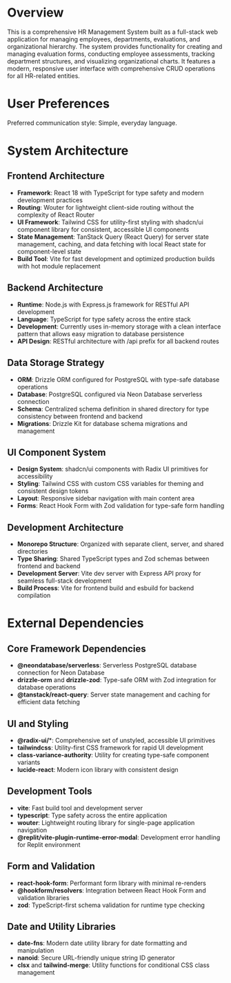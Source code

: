 # Overview

This is a comprehensive HR Management System built as a full-stack web application for managing employees, departments, evaluations, and organizational hierarchy. The system provides functionality for creating and managing evaluation forms, conducting employee assessments, tracking department structures, and visualizing organizational charts. It features a modern, responsive user interface with comprehensive CRUD operations for all HR-related entities.

# User Preferences

Preferred communication style: Simple, everyday language.

# System Architecture

## Frontend Architecture
- **Framework**: React 18 with TypeScript for type safety and modern development practices
- **Routing**: Wouter for lightweight client-side routing without the complexity of React Router
- **UI Framework**: Tailwind CSS for utility-first styling with shadcn/ui component library for consistent, accessible UI components
- **State Management**: TanStack Query (React Query) for server state management, caching, and data fetching with local React state for component-level state
- **Build Tool**: Vite for fast development and optimized production builds with hot module replacement

## Backend Architecture
- **Runtime**: Node.js with Express.js framework for RESTful API development
- **Language**: TypeScript for type safety across the entire stack
- **Development**: Currently uses in-memory storage with a clean interface pattern that allows easy migration to database persistence
- **API Design**: RESTful architecture with /api prefix for all backend routes

## Data Storage Strategy
- **ORM**: Drizzle ORM configured for PostgreSQL with type-safe database operations
- **Database**: PostgreSQL configured via Neon Database serverless connection
- **Schema**: Centralized schema definition in shared directory for type consistency between frontend and backend
- **Migrations**: Drizzle Kit for database schema migrations and management

## UI Component System
- **Design System**: shadcn/ui components with Radix UI primitives for accessibility
- **Styling**: Tailwind CSS with custom CSS variables for theming and consistent design tokens
- **Layout**: Responsive sidebar navigation with main content area
- **Forms**: React Hook Form with Zod validation for type-safe form handling

## Development Architecture
- **Monorepo Structure**: Organized with separate client, server, and shared directories
- **Type Sharing**: Shared TypeScript types and Zod schemas between frontend and backend
- **Development Server**: Vite dev server with Express API proxy for seamless full-stack development
- **Build Process**: Vite for frontend build and esbuild for backend compilation

# External Dependencies

## Core Framework Dependencies
- **@neondatabase/serverless**: Serverless PostgreSQL database connection for Neon Database
- **drizzle-orm** and **drizzle-zod**: Type-safe ORM with Zod integration for database operations
- **@tanstack/react-query**: Server state management and caching for efficient data fetching

## UI and Styling
- **@radix-ui/***: Comprehensive set of unstyled, accessible UI primitives
- **tailwindcss**: Utility-first CSS framework for rapid UI development
- **class-variance-authority**: Utility for creating type-safe component variants
- **lucide-react**: Modern icon library with consistent design

## Development Tools
- **vite**: Fast build tool and development server
- **typescript**: Type safety across the entire application
- **wouter**: Lightweight routing library for single-page application navigation
- **@replit/vite-plugin-runtime-error-modal**: Development error handling for Replit environment

## Form and Validation
- **react-hook-form**: Performant form library with minimal re-renders
- **@hookform/resolvers**: Integration between React Hook Form and validation libraries
- **zod**: TypeScript-first schema validation for runtime type checking

## Date and Utility Libraries
- **date-fns**: Modern date utility library for date formatting and manipulation
- **nanoid**: Secure URL-friendly unique string ID generator
- **clsx** and **tailwind-merge**: Utility functions for conditional CSS class management